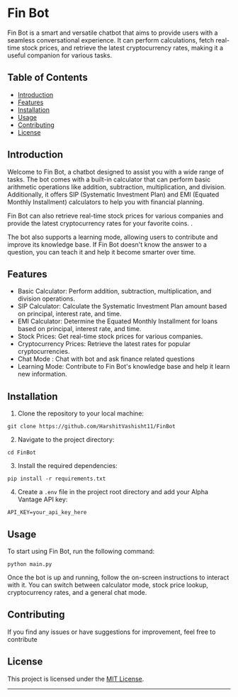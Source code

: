 # Fin Bot

Fin Bot is a smart and versatile chatbot that aims to provide users with a seamless conversational experience. It can perform calculations, fetch real-time stock prices, and retrieve the latest cryptocurrency rates, making it a useful companion for various tasks.

## Table of Contents
- [Introduction](#introduction)
- [Features](#features)
- [Installation](#installation)
- [Usage](#usage)
- [Contributing](#contributing)
- [License](#license)

## Introduction

Welcome to Fin Bot, a chatbot designed to assist you with a wide range of tasks. The bot comes with a built-in calculator that can perform basic arithmetic operations like addition, subtraction, multiplication, and division. Additionally, it offers SIP (Systematic Investment Plan) and EMI (Equated Monthly Installment) calculators to help you with financial planning.

Fin Bot can also retrieve real-time stock prices for various companies and provide the latest cryptocurrency rates for your favorite coins. .

The bot also supports a learning mode, allowing users to contribute and improve its knowledge base. If Fin Bot doesn't know the answer to a question, you can teach it and help it become smarter over time.

## Features

- Basic Calculator: Perform addition, subtraction, multiplication, and division operations.
- SIP Calculator: Calculate the Systematic Investment Plan amount based on principal, interest rate, and time.
- EMI Calculator: Determine the Equated Monthly Installment for loans based on principal, interest rate, and time.
- Stock Prices: Get real-time stock prices for various companies.
- Cryptocurrency Prices: Retrieve the latest rates for popular cryptocurrencies.
- Chat Mode : Chat with bot and ask finance related questions
- Learning Mode: Contribute to Fin Bot's knowledge base and help it learn new information.

## Installation

1. Clone the repository to your local machine:

```
git clone https://github.com/HarshitVashisht11/FinBot
```

2. Navigate to the project directory:

```
cd FinBot
```

3. Install the required dependencies:

```
pip install -r requirements.txt
```

4. Create a `.env` file in the project root directory and add your Alpha Vantage API key:

```
API_KEY=your_api_key_here
```

## Usage

To start using Fin Bot, run the following command:

```
python main.py
```

Once the bot is up and running, follow the on-screen instructions to interact with it. You can switch between calculator mode, stock price lookup, cryptocurrency rates, and a general chat mode.

## Contributing

If you find any issues or have suggestions for improvement, feel free to contribute

## License

This project is licensed under the [MIT License](LICENSE). 

---
